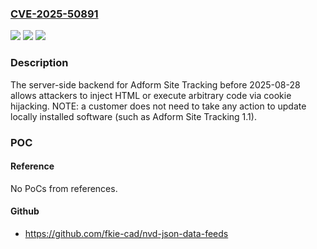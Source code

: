 ### [CVE-2025-50891](https://cve.mitre.org/cgi-bin/cvename.cgi?name=CVE-2025-50891)
![](https://img.shields.io/static/v1?label=Product&message=server-side%20backend%20for%20Site%20Tracking&color=blue)
![](https://img.shields.io/static/v1?label=Version&message=0%20&color=brightgreen)
![](https://img.shields.io/static/v1?label=Vulnerability&message=CWE-79%20Improper%20Neutralization%20of%20Input%20During%20Web%20Page%20Generation%20(XSS%20or%20'Cross-site%20Scripting')&color=brightgreen)

### Description

The server-side backend for Adform Site Tracking before 2025-08-28 allows attackers to inject HTML or execute arbitrary code via cookie hijacking. NOTE: a customer does not need to take any action to update locally installed software (such as Adform Site Tracking 1.1).

### POC

#### Reference
No PoCs from references.

#### Github
- https://github.com/fkie-cad/nvd-json-data-feeds

